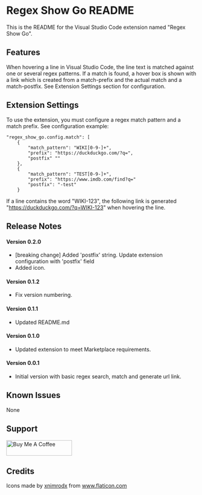 # Regex Show Go README
This is the README for the Visual Studio Code extension named "Regex Show Go".

## Features
When hovering a line in Visual Studio Code, the line text is matched against one or several regex patterns. If a match is found, a hover box is shown with a link which is created from a match-prefix and the actual match and a match-postfix. See Extension Settings section for configuration.

## Extension Settings
To use the extension, you must configure a regex match pattern and a match prefix. See configuration example:
```
"regex_show_go.config.match": [
    {
        "match_pattern": "WIKI[0-9-]+",
        "prefix": "https://duckduckgo.com/?q=",
        "postfix" ""
    },
    {
        "match_pattern": "TEST[0-9-]+",
        "prefix": "https://www.imdb.com/find?q="
        "postfix": "-test"
    }
```
If a line contains the word "WIKI-123", the following link is generated "https://duckduckgo.com/?q=WIKI-123" when hovering the line.

## Release Notes
#### Version 0.2.0
- [breaking change] Added 'postfix' string. Update extension configuration with 'postfix' field
- Added icon.

#### Version 0.1.2
- Fix version numbering.

#### Version 0.1.1
- Updated README.md

#### Version 0.1.0
- Updated extension to meet Marketplace requirements.

#### Version 0.0.1
- Initial version with basic regex search, match and generate url link.

## Known Issues
None

## Support
<a href="https://buymeacoff.ee/Kjeldgaard" target="_blank"><img src="https://cdn.buymeacoffee.com/buttons/default-orange.png" alt="Buy Me A Coffee" height="41" width="174"></a>

## Credits
Icons made by <a href="https://www.flaticon.com/authors/xnimrodx" title="xnimrodx">xnimrodx</a> from <a href="https://www.flaticon.com/" title="Flaticon"> www.flaticon.com</a>
